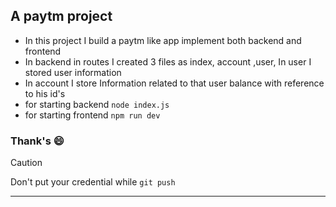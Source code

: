 ## A paytm project

- In this project I build a paytm like app implement both backend and frontend
- In backend in routes I created 3 files as index, account ,user, In user I stored user information
- In account I store Information related to that user balance with reference to his id's
- for starting backend `node index.js`
- for starting frontend  `npm run dev`

### Thank's :smile:

> [!CAUTION]
> Don't put your credential while `git push`

---
